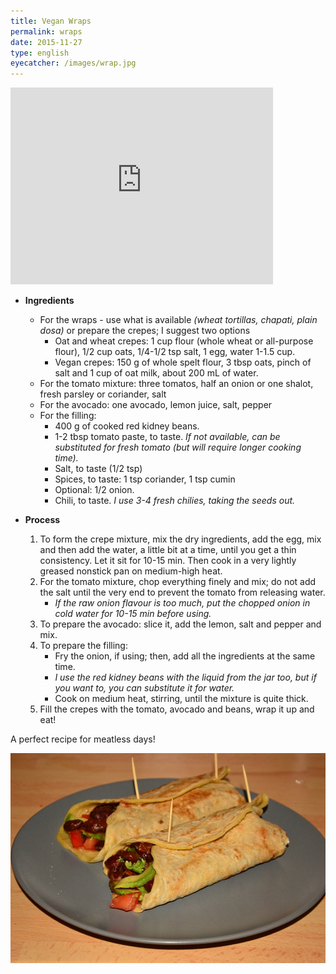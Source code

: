 ```yaml
---
title: Vegan Wraps
permalink: wraps
date: 2015-11-27
type: english
eyecatcher: /images/wrap.jpg
---
```


<iframe width="420" height="315" src="http://www.youtube.com/embed/s8VdRtZaoYw" frameborder="0"
allowfullscreen></iframe>

* **Ingredients**
  * For the wraps - use what is available _(wheat tortillas, chapati, plain dosa)_ or prepare the crepes; I suggest two options
     - Oat and wheat crepes: 1 cup flour (whole wheat or all-purpose flour), 1/2 cup oats, 1/4-1/2 tsp salt, 1 egg, water 1-1.5 cup.
     - Vegan crepes: 150 g of whole spelt flour, 3 tbsp oats, pinch of salt and 1 cup of oat milk, about 200 mL of water.
  * For the tomato mixture: three tomatos, half an onion or one shalot, fresh parsley or coriander, salt
  * For the avocado: one avocado, lemon juice, salt, pepper
  * For the filling:
     - 400 g of cooked red kidney beans.
     - 1-2 tbsp tomato paste, to taste. _If not available, can be substituted for fresh tomato (but will require longer cooking time)._
     - Salt, to taste (1/2 tsp)
     - Spices, to taste: 1 tsp coriander, 1 tsp cumin
     - Optional: 1/2 onion.
     - Chili, to taste. _I use 3-4 fresh chilies, taking the seeds out._

* **Process**
  1. To form the crepe mixture, mix the dry ingredients, add the egg, mix and then add the water, a little bit at a time, until you get a thin consistency. Let it sit for 10-15 min. Then cook in a very lightly greased nonstick pan on medium-high heat.
  2. For the tomato mixture, chop everything finely and mix; do not add the salt until the very end to prevent the tomato from releasing water.
     - _If the raw onion flavour is too much, put the chopped onion in cold water for 10-15 min before using._
  3. To prepare the avocado: slice it, add the lemon, salt and pepper and mix.
  4. To prepare the filling: 
     - Fry the onion, if using; then, add all the ingredients at the same time. 
     - _I use the red kidney beans with the liquid from the jar too, but if you want to, you can substitute it for water._
     - Cook on medium heat, stirring, until the mixture is quite thick.
  6. Fill the crepes with the tomato, avocado and beans, wrap it up and eat! 

A perfect recipe for meatless days!



![VegetarianWrap](/images/wrap.jpg)
